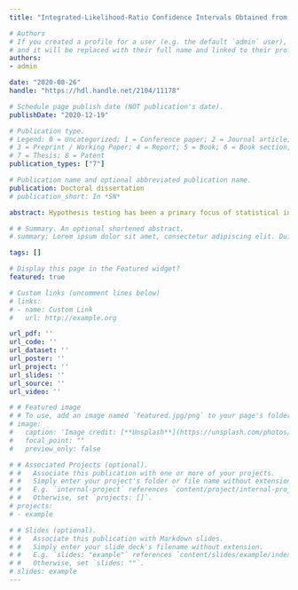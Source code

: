 ```yaml
---
title: "Integrated-Likelihood-Ratio Confidence Intervals Obtained from Data Via a Double-Sampling Scenario"

# Authors
# If you created a profile for a user (e.g. the default `admin` user), write the username (folder name) here 
# and it will be replaced with their full name and linked to their profile.
authors:
- admin

date: "2020-08-26"
handle: "https://hdl.handle.net/2104/11178"

# Schedule page publish date (NOT publication's date).
publishDate: "2020-12-19"

# Publication type.
# Legend: 0 = Uncategorized; 1 = Conference paper; 2 = Journal article;
# 3 = Preprint / Working Paper; 4 = Report; 5 = Book; 6 = Book section;
# 7 = Thesis; 8 = Patent
publication_types: ["7"]

# Publication name and optional abbreviated publication name.
publication: Doctoral dissertation
# publication_short: In *SN*

abstract: Hypothesis testing has been a primary focus of statistical inference. Recently, confidence intervals (CIs) have been suggested as a superior inference form because of the additional information they provide to a scientist to aid decision making. For public health data, business data, and other types of data, misclassification is often present and can cause estimators to be biased, thus leading to incorrect conclusions. Tenenbein (1970) has provided a double-sampling scheme to correct for misclassification through the use of an infallible data set that is combined with a larger fallible data set subject to misclassification. Many authors have utilized the double-sampling procedure to correct for misclassification in their data. When constructing confidence intervals, for instance, Rahardja and Yang (2015) derived Wald intervals for one-sample binomial problems, and Lyles (2002) proposed a Wald interval for two-sample binomial problems. Also, Riggs et al. (2009) provided confidence intervals for one-sample Poisson rate parameters. In addition, Li (2009) built similar intervals for the difference of two Poisson rate parameters. We derive integrated-likelihood-ratio (ILR) confidence intervals, first proposed by Severini (2010), for each of these situations to demonstrate their effectiveness in estimating parameters from data subject to misclassification. In chapter one, we derive an ILR CI for a one-sample binomial data set and demonstrate that it has at least nominal coverage while providing narrow average interval widths when the binomial parameter is small. In chapter two, we apply a transformation related to one from Fisher and Robbins (2019) to make the ILR CI less conservative when estimating a one-sample binomial parameter, thus providing closer-to-nominal coverage while decreasing the average interval width. In chapter three, we extend the ILR CI to estimate the log odds-ratio of two binomial parameters when the binary data are subject to misclassification. Finally, in chapter four we demonstrate the ILR CI’s efficacy versus the Wald and score CIs for estimating the ratio of two Poisson rate parameters using data sampled via a double-sampling scenario.

# # Summary. An optional shortened abstract.
# summary: Lorem ipsum dolor sit amet, consectetur adipiscing elit. Duis posuere tellus ac convallis placerat. Proin tincidunt magna sed ex sollicitudin condimentum.

tags: []

# Display this page in the Featured widget?
featured: true

# Custom links (uncomment lines below)
# links:
# - name: Custom Link
#   url: http://example.org

url_pdf: ''
url_code: ''
url_dataset: ''
url_poster: ''
url_project: ''
url_slides: ''
url_source: ''
url_video: ''

# # Featured image
# # To use, add an image named `featured.jpg/png` to your page's folder. 
# image:
#   caption: 'Image credit: [**Unsplash**](https://unsplash.com/photos/pLCdAaMFLTE)'
#   focal_point: ""
#   preview_only: false

# # Associated Projects (optional).
# #   Associate this publication with one or more of your projects.
# #   Simply enter your project's folder or file name without extension.
# #   E.g. `internal-project` references `content/project/internal-project/index.md`.
# #   Otherwise, set `projects: []`.
# projects:
# - example

# # Slides (optional).
# #   Associate this publication with Markdown slides.
# #   Simply enter your slide deck's filename without extension.
# #   E.g. `slides: "example"` references `content/slides/example/index.md`.
# #   Otherwise, set `slides: ""`.
# slides: example
---
```

